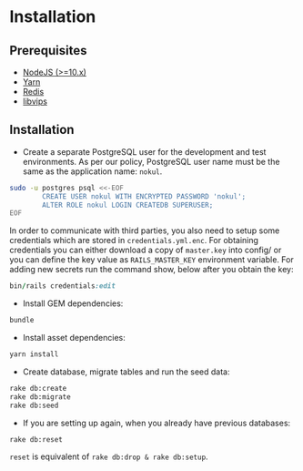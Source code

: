 # Installation

## Prerequisites
- [NodeJS (>=10.x)](https://nodejs.org/en/download/package-manager/#debian-and-ubuntu-based-linux-distributions)
- [Yarn](https://yarnpkg.com/lang/en/docs/install/#debian-stable)
- [Redis](https://packages.debian.org/search?keywords=redis)
- [libvips](https://github.com/jcupitt/libvips/wiki/Build-for-Ubuntu)

## Installation

- Create a separate PostgreSQL user for the development and test environments. As per our policy, PostgreSQL user name must be the same as the application name: `nokul`.

```bash
sudo -u postgres psql <<-EOF
        CREATE USER nokul WITH ENCRYPTED PASSWORD 'nokul';
        ALTER ROLE nokul LOGIN CREATEDB SUPERUSER;
EOF
```

In order to communicate with third parties, you also need to setup some credentials which are stored in `credentials.yml.enc`. For obtaining credentials you can either download a copy of `master.key` into config/ or you can define the key value as `RAILS_MASTER_KEY` environment variable. For adding new secrets run the command show, below after you obtain the key:

```ruby
bin/rails credentials:edit
```

- Install GEM dependencies:

```bash
bundle
```

- Install asset dependencies:

```bash
yarn install
```

- Create database, migrate tables and run the seed data:

```bash
rake db:create
rake db:migrate
rake db:seed
```

- If you are setting up again, when you already have previous databases:

```bash
rake db:reset
```

`reset` is equivalent of `rake db:drop & rake db:setup`.
